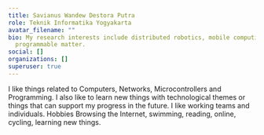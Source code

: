 ```yaml
---
title: Savianus Wandew Destora Putra
role: Teknik Informatika Yogyakarta
avatar_filename: ""
bio: My research interests include distributed robotics, mobile computing and
  programmable matter.
social: []
organizations: []
superuser: true
---
```



I like things related to Computers, Networks, Microcontrollers and Programming. I also like to learn new things with technological themes or things that can support my progress in the future. I like working teams and individuals. Hobbies Browsing the Internet, swimming, reading, online, cycling, learning new things.